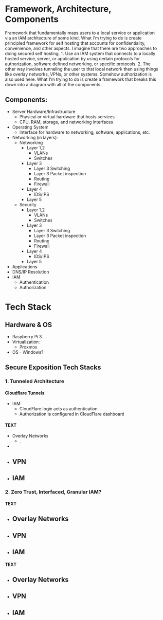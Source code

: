 # Framework, Architecture, Components
Framework that fundamentally maps users to a local service or application via an IAM architecture of some kind. What I'm trying to do is create principled framework for self hosting that accounts for confidentiality, convenience, and other aspects. I imagine that there are two approaches to doing secured self hosting. 1. Use an IAM system that connects to a locally hosted service, server, or application by using certain protocols for authorization, software defined networking, or specific protocols. 2. The other way involves tunneling the user to that local network then using things like overlay networks, VPNs, or other systems. Somehow authorization is also used here. What I'm trying to do is create a framework that breaks this down into a diagram with all of the components.

## Components:
- Server Hardware/Infrastructure
	- Physical or virtual hardware that hosts services
	- CPU, RAM, storage, and networking interfaces
- Operating System
	- Interface for hardware to networking, software, applications, etc.
- Networking (in layers):
	- Networking
		- Layer 1,2
			- VLANs
			- Switches
		- Layer 3
			- Layer 3 Switching
			- Layer 3 Packet inspection
			- Routing
			- Firewall
		- Layer 4
			- IDS/IPS
		- Layer 5
	- Security
		- Layer 1,2
			- VLANs
			- Switches
		- Layer 3
			- Layer 3 Switching
			- Layer 3 Packet inspection
			- Routing
			- Firewall
		- Layer 4
			- IDS/IPS
		- Layer 5
- Applications
- DNS/IP Resolution
- IAM 
	- Authentication
	- Authorization

# Tech Stack
## Hardware & OS
- Raspberry Pi 3
- Virtualization:
	- Proxmox
- OS - Windows?
## Secure Exposition Tech Stacks
### 1. Tunneled Architecture
#### Cloudflare Tunnels
- IAM
	- CloudFlare login acts as authentication
	- Authorization is configured in CloudFlare dashboard
#### TEXT
- Overlay Networks
	- .
- 
- VPN
	- 
- IAM
	- 
### 2. Zero Trust, Interfaced, Granular IAM?
#### TEXT
- Overlay Networks
	- 
- VPN
	- 
- IAM
	- 
#### TEXT
- Overlay Networks
	- 
- VPN
	- 
- IAM
	- 


